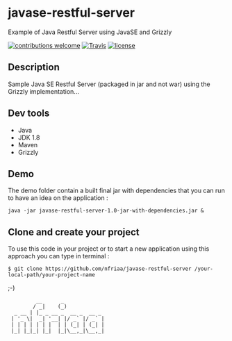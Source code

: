 # javase-restful-server
Example of Java Restful Server using JavaSE and Grizzly 

[![contributions welcome](https://img.shields.io/badge/contributions-welcome-tomato.svg?style=flat)](https://github.com/nfriaa/javase-restful-server/issues) [![Travis](https://img.shields.io/travis/rust-lang/rust.svg)](https://github.com/nfriaa/javase-restful-server) [![license](https://img.shields.io/github/license/mashape/apistatus.svg)](https://github.com/nfriaa/javase-restful-server/blob/master/LICENSE)

## Description
Sample Java SE Restful Server (packaged in jar and not war) using the Grizzly implementation...

## Dev tools
* Java 
* JDK 1.8
* Maven
* Grizzly

## Demo
The demo folder contain a built final jar with dependencies that you can run to have an idea on the application : 
```
java -jar javase-restful-server-1.0-jar-with-dependencies.jar &
```
## Clone and create your project
To use this code in your project or to start a new application using this approach you can type in terminal : 
```
$ git clone https://github.com/nfriaa/javase-restful-server /your-local-path/your-project-name
```

;-)
```
         __      _             
        / _|    (_)            
  _ __ | |_ _ __ _  __ _  __ _ 
 | '_ \|  _| '__| |/ _` |/ _` |
 | | | | | | |  | | (_| | (_| |
 |_| |_|_| |_|  |_|\__,_|\__,_|
```      
